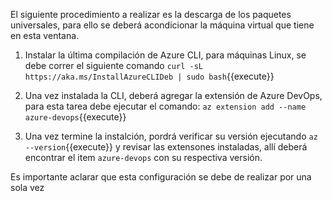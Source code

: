 El siguiente procedimiento a realizar es la descarga de los paquetes universales, para ello se deberá acondicionar la máquina virtual que tiene en esta ventana.

1. Instalar la última compilación de Azure CLI, para máquinas Linux, se debe correr el siguiente comando  `curl -sL https://aka.ms/InstallAzureCLIDeb | sudo bash`{{execute}}

2. Una vez instalada la CLI, deberá agregar la extensión de Azure DevOps, para esta tarea debe ejecutar el comando:  `az extension add --name azure-devops`{{execute}}

3. Una vez termine la instalción, pordrá verificar su versión ejecutando `az --version`{{execute}} y revisar las extensones instaladas, allí deberá encontrar el item `azure-devops` con su respectiva versión.

Es importante aclarar que esta configuración se debe de realizar por una sola vez
